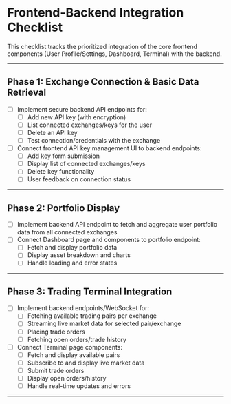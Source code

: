 # Frontend-Backend Integration Checklist

This checklist tracks the prioritized integration of the core frontend components (User Profile/Settings, Dashboard, Terminal) with the backend.

---

## Phase 1: Exchange Connection & Basic Data Retrieval

- [ ] Implement secure backend API endpoints for:
    - [ ] Add new API key (with encryption)
    - [ ] List connected exchanges/keys for the user
    - [ ] Delete an API key
    - [ ] Test connection/credentials with the exchange
- [ ] Connect frontend API key management UI to backend endpoints:
    - [ ] Add key form submission
    - [ ] Display list of connected exchanges/keys
    - [ ] Delete key functionality
    - [ ] User feedback on connection status

---

## Phase 2: Portfolio Display

- [ ] Implement backend API endpoint to fetch and aggregate user portfolio data from all connected exchanges
- [ ] Connect Dashboard page and components to portfolio endpoint:
    - [ ] Fetch and display portfolio data
    - [ ] Display asset breakdown and charts
    - [ ] Handle loading and error states

---

## Phase 3: Trading Terminal Integration

- [ ] Implement backend endpoints/WebSocket for:
    - [ ] Fetching available trading pairs per exchange
    - [ ] Streaming live market data for selected pair/exchange
    - [ ] Placing trade orders
    - [ ] Fetching open orders/trade history
- [ ] Connect Terminal page components:
    - [ ] Fetch and display available pairs
    - [ ] Subscribe to and display live market data
    - [ ] Submit trade orders
    - [ ] Display open orders/history
    - [ ] Handle real-time updates and errors

---